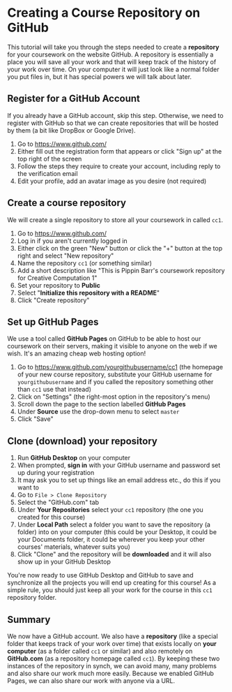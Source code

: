 # Creating a Course Repository on GitHub

This tutorial will take you through the steps needed to create a __repository__ for your coursework on the website GitHub. A repository is essentially a place you will save all your work and that will keep track of the history of your work over time. On your computer it will just look like a normal folder you put files in, but it has special powers we will talk about later.

## Register for a GitHub Account

If you already have a GitHub account, skip this step. Otherwise, we need to register with GitHub so that we can create repositories that will be hosted by them (a bit like DropBox or Google Drive).

1. Go to https://www.github.com/
1. Either fill out the registration form that appears or click "Sign up" at the top right of the screen
1. Follow the steps they require to create your account, including reply to the verification email
1. Edit your profile, add an avatar image as you desire (not required)

## Create a course repository

We will create a single repository to store all your coursework in called `cc1`.

1. Go to https://www.github.com/
1. Log in if you aren't currently logged in
1. Either click on the green "New" button or click the "+" button at the top right and select "New repository"
1. Name the repository `cc1` (or something similar)
1. Add a short description like "This is Pippin Barr's coursework repository for Creative Computation 1"
1. Set your repository to __Public__
1. Select "__Initialize this repository with a README__"
1. Click "Create repository"

## Set up GitHub Pages

We use a tool called __GitHub Pages__ on GitHub to be able to host our coursework on their servers, making it visible to anyone on the web if we wish. It's an amazing cheap web hosting option!

1. Go to https://www.github.com/yourgithubusername/cc1 (the homepage of your new course repository, substitute your GitHub username for `yourgithubusername` and if you called the repository something other than `cc1` use that instead)
1. Click on "Settings" (the right-most option in the repository's menu)
1. Scroll down the page to the section labelled __GitHub Pages__
1. Under __Source__ use the drop-down menu to select `master`
1. Click "Save"

## Clone (download) your repository

1. Run __GitHub Desktop__ on your computer
1. When prompted, __sign in__ with your GitHub username and password set up during your registration
1. It may ask you to set up things like an email address etc., do this if you want to
1. Go to `File > Clone Repository`
1. Select the "GitHub.com" tab
1. Under __Your Repositories__ select your `cc1` repository (the one you created for this course)
1. Under __Local Path__ select a folder you want to save the repository (a folder) into on your computer (this could be your Desktop, it could be your Documents folder, it could be wherever you keep your other courses' materials, whatever suits you)
1. Click "Clone" and the repository will be __downloaded__ and it will also show up in your GitHub Desktop

You're now ready to use GitHub Desktop and GitHub to save and synchronize all the projects you will end up creating for this course! As a simple rule, you should just keep all your work for the course in this `cc1` repository folder.

## Summary

We now have a GitHub account. We also have a __repository__ (like a special folder that keeps track of your work over time) that exists locally on __your computer__ (as a folder called `cc1` or similar) and also remotely on __GitHub.com__ (as a repository homepage called `cc1`). By keeping these two instances of the repository in synch, we can avoid many, many problems and also share our work much more easily. Because we enabled GitHub Pages, we can also share our work with anyone via a URL.
